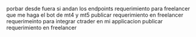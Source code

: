 porbar desde fuera si andan los endpoints
requerimiento para freelancer que me haga el bot de mt4 y mt5
publicar requerimiento en freelancer
requerimeinto para integrar ctrader en mi applicacion
publicar requerimiento en freelancer

